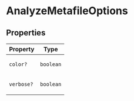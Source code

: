 # AnalyzeMetafileOptions

## Properties

<table>
<thead>
<tr>
<th>Property</th>
<th>Type</th>
</tr>
</thead>
<tbody>
<tr>
<td>

<a id="color"></a> `color?`

</td>
<td>

`boolean`

</td>
</tr>
<tr>
<td>

<a id="verbose"></a> `verbose?`

</td>
<td>

`boolean`

</td>
</tr>
</tbody>
</table>
